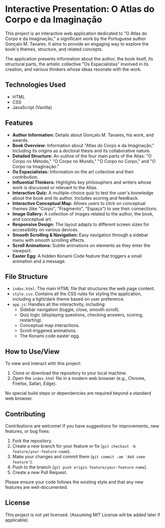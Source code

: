 # Interactive Presentation: O Atlas do Corpo e da Imaginação

This project is an interactive web application dedicated to "O Atlas do Corpo e da Imaginação," a significant work by the Portuguese author Gonçalo M. Tavares. It aims to provide an engaging way to explore the book's themes, structure, and related concepts.

The application presents information about the author, the book itself, its structural parts, the artistic collective "Os Espacialistas" involved in its creation, and various thinkers whose ideas resonate with the work.

## Technologies Used

*   HTML
*   CSS
*   JavaScript (Vanilla)

## Features

*   **Author Information:** Details about Gonçalo M. Tavares, his work, and awards.
*   **Book Overview:** Information about "Atlas do Corpo e da Imaginação," including its origins as a doctoral thesis and its collaborative nature.
*   **Detailed Structure:** An outline of the four main parts of the Atlas: "O Corpo no Método," "O Corpo no Mundo," "O Corpo no Corpo," and "O Corpo na Imaginação."
*   **Os Espacialistas:** Information on the art collective and their contribution.
*   **Influential Thinkers:** Highlights key philosophers and writers whose work is discussed or relevant to the Atlas.
*   **Interactive Quiz:** A multiple-choice quiz to test the user's knowledge about the book and its author. Includes scoring and feedback.
*   **Interactive Conceptual Map:** Allows users to click on conceptual themes (like "Corpo", "Fragmento", "Espaço") to see their connections.
*   **Image Gallery:** A collection of images related to the author, the book, and conceptual art.
*   **Responsive Design:** The layout adapts to different screen sizes for accessibility on various devices.
*   **Smooth Scrolling & Navigation:** Easy navigation through a sidebar menu with smooth scrolling effects.
*   **Scroll Animations:** Subtle animations on elements as they enter the viewport.
*   **Easter Egg:** A hidden Konami Code feature that triggers a small animation and a message.

## File Structure

*   `index.html`: The main HTML file that structures the web page content.
*   `style.css`: Contains all the CSS rules for styling the application, including a light/dark theme based on user preference.
*   `app.js`: Handles all the interactivity, including:
    *   Sidebar navigation (toggle, close, smooth scroll).
    *   Quiz logic (displaying questions, checking answers, scoring, restarting).
    *   Conceptual map interactions.
    *   Scroll-triggered animations.
    *   The Konami code easter egg.

## How to Use/View

To view and interact with this project:

1.  Clone or download the repository to your local machine.
2.  Open the `index.html` file in a modern web browser (e.g., Chrome, Firefox, Safari, Edge).

No special build steps or dependencies are required beyond a standard web browser.

## Contributing

Contributions are welcome! If you have suggestions for improvements, new features, or bug fixes:

1.  Fork the repository.
2.  Create a new branch for your feature or fix (`git checkout -b feature/your-feature-name`).
3.  Make your changes and commit them (`git commit -am 'Add some feature'`).
4.  Push to the branch (`git push origin feature/your-feature-name`).
5.  Create a new Pull Request.

Please ensure your code follows the existing style and that any new features are well-documented.

## License

This project is not yet licensed. (Assuming MIT License will be added later if applicable).
